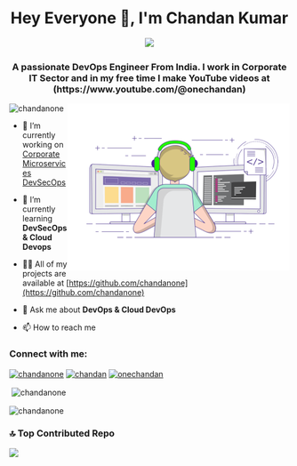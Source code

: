 <h1 align="center">Hey Everyone 👋, I'm Chandan Kumar</h1>
<div align="center"> <img src="https://github.com/onechandan"> </div>
<h3 align="center">A passionate DevOps Engineer From India. I work in Corporate IT Sector and in my free time I make YouTube videos at (https://www.youtube.com/@onechandan)</h3>
<img align="right" alt="Coding" width="400" src="https://raw.githubusercontent.com/devSouvik/devSouvik/master/gif3.gif">

<p align="left"> <img src="https://komarev.com/ghpvc/?username=chandanone&label=Profile%20views&color=0e75b6&style=flat" alt="chandanone" /> </p>

- 🔭 I’m currently working on [Corporate Microservices DevSecOps](https://www.youtube.com/@onechandan)

- 🌱 I’m currently learning **DevSecOps & Cloud Devops**

- 👨‍💻 All of my projects are available at [https://github.com/chandanone](https://github.com/chandanone)

- 💬 Ask me about **DevOps & Cloud DevOps**

- 📫 How to reach me 


<h3 align="left">Connect with me:</h3>
<p align="left">
<a href="https://linkedin.com/in/chandan-kumar-891545229" target="blank"><img align="center" src="https://raw.githubusercontent.com/rahuldkjain/github-profile-readme-generator/master/src/images/icons/Social/linked-in-alt.svg" alt="chandanone" height="30" width="40" /></a>
<a href="https://instagram.com/conciouschandan" target="blank"><img align="center" src="https://raw.githubusercontent.com/rahuldkjain/github-profile-readme-generator/master/src/images/icons/Social/instagram.svg" alt="chandan" height="30" width="40" /></a>
<a href="https://www.youtube.com/channel/onechandan" target="blank"><img align="center" src="https://raw.githubusercontent.com/rahuldkjain/github-profile-readme-generator/master/src/images/icons/Social/youtube.svg" alt="onechandan" height="30" width="40" /></a>
  
</p>


<p>&nbsp;<img align="center" src="https://github-readme-stats.vercel.app/api?username=chandanone&show_icons=true&locale=en" alt="chandanone" /></p>

<p><img align="center" src="https://github-readme-streak-stats.herokuapp.com/?user=chandanone&" alt="chandanone" /></p>

### 🔝 Top Contributed Repo
![](https://github-contributor-stats.vercel.app/api?username=chandanone&limit=5&theme=flat&combine_all_yearly_contributions=true)

